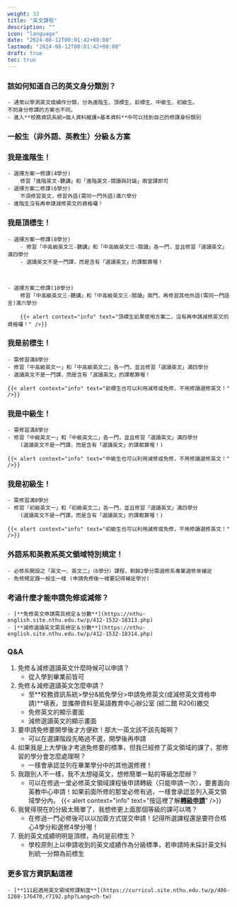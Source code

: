 ```yaml
---
weight: 33
title: "英文課程"
description: ""
icon: "language"
date: "2024-08-12T00:01:42+08:00"
lastmod: "2024-08-12T00:01:42+08:00"
draft: true
toc: true
---
```


### 該如何知道自己的英文身分類別？
    - 通常以學測英文成績作分類，分為進階生、頂標生、前標生、中級生、初級生。
    不同身分修課的方案也不同。
    - 進入**校務資訊系統>個人資料維護>基本資料**中可以找到自己的修課身份類別
    

    
### 一般生（非外語、英教生）分級＆方案
    

    
### 我是進階生！
    - 選擇方案一修課(4學分)
        修習「進階英文-聽講」和「進階英文-閱讀與討論」兩堂課即可
    - 選擇方案二修課(6學分)
        不須修習英文，修習外語(需同一門外語)滿六學分
    - 進階生沒有再申請減修英文的資格囉！
    
### 我是頂標生！
    - 選擇方案一修課(8學分)
        - 修習「中高級英文三-聽講」和「中高級英文三-閱讀」各一門，並且修習「選讀英文」滿四學分
        - 選讀英文不是一門課，而是含有「選讀英文」的課都算喔！
        
        
        
    - 選擇方案二修課(10學分)
        修習「中高級英文三-聽講」和「中高級英文三-閱讀」兩門，再修習其他外語(需同一門語言)滿六學分
        
        {{< alert context="info" text="頂標生如果使用方案二，沒有再申請減修英文的資格囉！" />}}

### 我是前標生！
    - 需修習滿8學分
    - 修習「中高級英文一」和「中高級英文二」各一門，並且修習「選讀英文」滿四學分
    - 選讀英文不是一門課，而是含有「選讀英文」的課都算喔！
    
    {{< alert context="info" text="前標生也可以利用減修或免修，不用修讀選修英文！" />}}

    
### 我是中級生！
    - 需修習滿8學分
    - 修習「中級英文一」和「中級英文二」各一門，並且修習「選讀英文」滿四學分
        (選讀英文不是一門課，而是含有「選讀英文」的課都算喔！)
    
    {{< alert context="info" text="中級生也可以利用減修或免修，不用修讀選修英文！" />}}

    
### 我是初級生！
    - 需修習滿8學分
    - 修習「初級英文一」和「初級英文二」各一門，並且修習「選讀英文」滿四學分
        (選讀英文不是一門課，而是含有「選讀英文」的課都算喔！)
    
    {{< alert context="info" text="初級生也可以利用減修或免修，不用修讀選修英文！" />}}
    
    
### 外語系和英教系英文領域特別規定！
    - 必修系開設之「英文一、英文二」（6學分）課程，剩餘2學分需選修系專業選修來補足
    - 免修規定跟一般生一樣 (申請免修後一樣要記得補足學分)

### 考過什麼才能申請免修或減修？
    - [**免修英文申請需具檢定＆分數**](https://nthu-english.site.nthu.edu.tw/p/412-1532-18313.php)
    - [**減修選讀英文需具檢定＆分數**](https://nthu-english.site.nthu.edu.tw/p/412-1532-18314.php)

### Q&A
1. 免修＆減修選讀英文什麼時候可以申請？
    - 從入學到畢業前皆可
2. 免修＆減修選讀英文怎麼申請？
    - 至**校務資訊系統>學分&抵免學分>申請免修英文(或減修英文資格申請)**填表，並攜帶資料至英語教育中心辦公室 (綜二館 R206)繳交
    - 免修英文的顯示畫面
    - 減修選讀英文的顯示畫面
3. 要申請免修要開學後才方便欸！那大一英文該不該先報啊？
    - 可以在選課階段先略過不選，開學後再申請
4. 如果我是上大學後才考過免修要的標準，但我已經修了英文領域的課了，那修習的學分會怎麼處理啊？
    - 一樣會承認並列在畢業學分中的其他選修裡！
5. 我跟別人不一樣，我不太想碰英文，想修簡單一點的等級怎麼辦？
    - 可以在修過一堂必修英文領域課程後申請轉級（只能申請一次），要書面向英教中心申請！如果前面所修的那堂必修有過，一樣會承認並列入英文領域學分內。
    {{< alert context="info" text="按這裡了解[**轉級申請**](https://nthu-english.site.nthu.edu.tw/p/412-1532-18299.php)" />}}    
6. 我覺得現在的分級太簡單了，我想修更上面那個等級的課可以嗎？
    - 在修過一門必修後可以以加簽方式提交申請！記得所選課程還是要符合核心4學分和選修4學分喔！
7. 我的英文成績明明是頂標，為何是前標生？
    - 學校原則上以申請收到的英文成績作為分級標準，若申請時未採計英文科則統一分類為前標生
        
    
### 更多官方資訊點這裡
    - [**111起適用英文領域修課制度**](https://curricul.site.nthu.edu.tw/p/406-1208-176470,r7192.php?Lang=zh-tw)